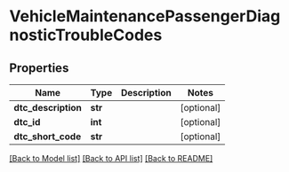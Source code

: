 # VehicleMaintenancePassengerDiagnosticTroubleCodes

## Properties
Name | Type | Description | Notes
------------ | ------------- | ------------- | -------------
**dtc_description** | **str** |  | [optional] 
**dtc_id** | **int** |  | [optional] 
**dtc_short_code** | **str** |  | [optional] 

[[Back to Model list]](../README.md#documentation-for-models) [[Back to API list]](../README.md#documentation-for-api-endpoints) [[Back to README]](../README.md)



